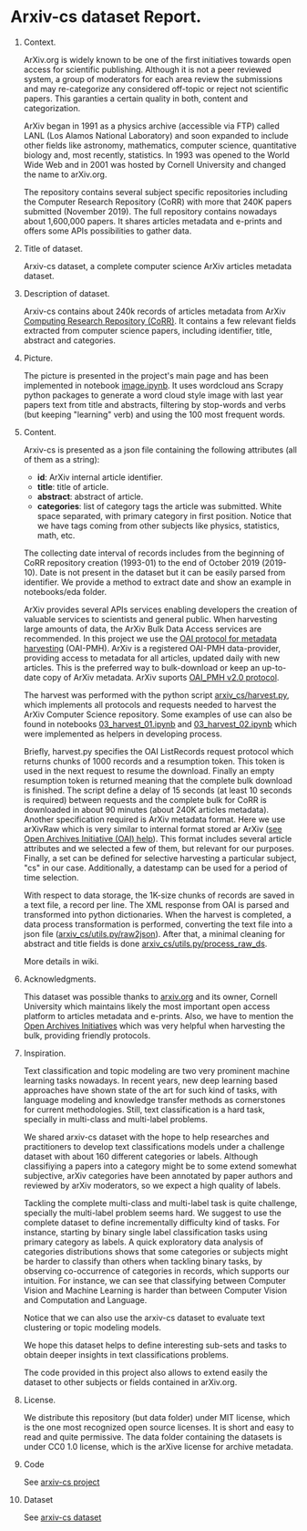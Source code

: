 # Arxiv-cs dataset Report.

1. Context.

    ArXiv.org is widely known to be one of the first initiatives towards open access for scientific publishing. Although it is not a peer reviewed system, a group of moderators for each area review the submissions and may re-categorize any considered off-topic or reject not scientific papers. This garanties a certain quality in both, content and categorization. 
    
    ArXiv began in 1991 as a physics archive (accessible via FTP) called LANL (Los Alamos National Laboratory) and soon expanded to include other fields like astronomy, mathematics, computer science, quantitative biology and, most recently, statistics. In 1993 was opened to the World Wide Web and in 2001 was hosted by Cornell University and changed the name to arXiv.org.

    The repository contains several subject specific repositories including the Computer Research Repository (CoRR) with more that 240K papers submitted (November 2019). The full repository contains 
    nowadays about 1,600,000 papers. It shares articles metadata and e-prints and offers some APIs possibilities to gather data.

2. Title of dataset. 
   
   Arxiv-cs dataset, a complete computer science ArXiv articles metadata dataset.

3. Description of dataset.

    Arxiv-cs contains about 240k records of articles metadata from ArXiv [Computing Research Repository (CoRR)](https://arxiv.org/corr). It contains a few relevant fields extracted from computer science papers, including identifier, title, abstract and categories.

4. Picture. 
   
    The picture is presented in the project's main page and has been implemented in notebook [image.ipynb](../notebooks/image/image.ipynb). It uses wordcloud ans Scrapy python packages to generate a word cloud style image with last year papers text from title and abstracts, filtering by stop-words and verbs (but keeping "learning" verb) and using the 100 most frequent words.

5. Content.

    Arxiv-cs is presented as a json file containing the following attributes (all of them as a string):
    * **id**: ArXiv internal article identifier.
    * **title**: title of article.
    * **abstract**: abstract of article.
    * **categories**: list of category tags the article was submitted. White space separated, with primary category in first position. Notice that we have tags coming from other subjects like physics, statistics, math, etc.

    The collecting date interval of records includes from the beginning of CoRR repository creation (1993-01) to the end of October 2019 (2019-10). Date is not present in the dataset but it can be easily parsed from identifier. We provide a method to extract date and show an example in notebooks/eda folder.

    ArXiv provides several APIs services enabling developers the creation of valuable services to scientists and general public. When harvesting large amounts of data, the ArXiv Bulk Data Access services are recommended. In this project we use the [OAI protocol for metadata harvesting](https://arxiv.org/help/oa) (OAI-PMH). ArXiv is a registered OAI-PMH data-provider, providing access to metadata for all articles, updated daily with new articles. This is the preferred way to bulk-download or keep an up-to-date copy of ArXiv metadata. ArXiv suports [OAI_PMH v2.0 protocol](http://www.openarchives.org/OAI/2.0/openarchivesprotocol.htm).

    The harvest was performed with the python script [arxiv_cs/harvest.py](../arxiv_cs/harvest.py), which implements all protocols and requests needed to harvest the ArXiv Computer Science repository. Some examples of use can also be found in notebooks [03_harvest_01.ipynb](../notebooks/experimental/03_harvest_01.ipynb) and [03_harvest_02.ipynb](../notebooks/experimental/03_harvest_02.ipynb) which were implemented as helpers in developing process.

    Briefly, harvest.py specifies the OAI ListRecords request protocol which returns chunks of 1000 records and a resumption token. This token is used in the next request to resume the download. Finally an empty resumption token is returned meaning that the complete bulk download is finished. The script define a delay of 15 seconds (at least 10 seconds is required) between requests and the complete bulk for CoRR is downloaded in about 90 minutes (about 240K articles metadata).
    Another specification required is ArXiv metadata format. Here we use arXivRaw which is very similar to internal format stored ar ArXiv ([see Open Archives Initiative (OAI) help](https://arxiv.org/help/oa)). This format includes several article attributes and we selected a few of them, but relevant for our purposes. Finally, a set can be defined for selective harvesting a particular subject, "cs" in our case. Additionally, a datestamp can be used for a period of time selection.

    With respect to data storage, the 1K-size chunks of records are saved in a text file, a record per line. The XML response from OAI is parsed and transformed into python dictionaries. When the harvest is completed, a data process transformation is performed, converting the text file into a json file ([arxiv_cs/utils.py/raw2json](../arxiv_cs/utils.py#raw2json)). After that, a minimal cleaning for abstract and title fields is done [arxiv_cs/utils.py/process_raw_ds](../arxiv_cs/utils.py#process_raw_ds).

    More details in wiki.
    
6. Acknowledgments.

    This dataset was possible thanks to [arxiv.org](https://arxiv.org/) and its owner, Cornell University which maintains likely the most important open access platform to articles metadata and e-prints. Also, we have to mention the [Open Archives Initiatives](http://www.openarchives.org/) which was very helpful when harvesting the bulk, providing friendly protocols.

7. Inspiration.

    Text classification and topic modeling are two very prominent machine learning tasks nowadays. In recent years, new deep learning based approaches have shown state of the art for such kind of tasks, with language modeling and knowledge transfer methods as cornerstones for current methodologies. Still, text classification is a hard task, specially in multi-class and multi-label problems.

    We shared arxiv-cs dataset with the hope to help researches and practitioners to develop text classifications models under a challenge dataset with about 160 different categories or labels. Although classifiying a papers into a category might be to some extend somewhat subjective, arXiv categories have been annotated by paper authors and reviewed by arXiv moderators, so we expect a high quality of labels.

    Tackling the complete multi-class and multi-label task is quite challenge, specially the multi-label problem seems hard. We suggest to use the complete dataset to define incrementally difficulty kind of tasks. For instance, starting by binary single label classification tasks using primary category as labels. A quick exploratory data analysis of categories distributions shows that some categories or subjects might be harder to classify than others when tackling binary tasks, by observing co-occurrence of categories in records, which supports our intuition. For instance, we can see that classifying between Computer Vision and Machine Learning is harder than between Computer Vision and Computation and Language. 

    Notice that we can also use the arxiv-cs dataset to evaluate text clustering or topic modeling models.

    We hope this dataset helps to define interesting sub-sets and tasks to obtain deeper insights in text classifications problems. 

    The code provided in this project also allows to extend easily the dataset to other subjects or fields contained in arXiv.org.


8.  License.

    We distribute this repository (but data folder) under MIT license, which is the one most recognized open source licenses. It is short and easy to read and quite permissive. 
    The data folder containing the datasets is under CC0 1.0 license, which is the arXive license for archive metadata.

9.  Code

    See [arxiv-cs project](../arxiv_cs/)


10. Dataset

    See [arxiv-cs dataset]()

